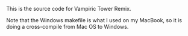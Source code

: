 This is the source code for Vampiric Tower Remix.

Note that the Windows makefile is what I used on my MacBook, so it is doing a cross-compile from Mac OS to Windows.
